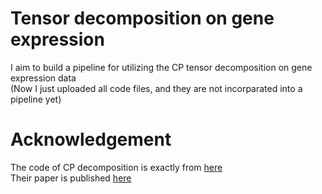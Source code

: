 # Tensor decomposition on gene expression
I aim to build a pipeline for utilizing the CP tensor decomposition on gene expression data  
(Now I just uploaded all code files, and they are not incorparated into a pipeline yet)

# Acknowledgement
The code of CP decomposition is exactly from [here](https://github.com/songlab-cal/MultiCluster)  
Their paper is published [here](https://projecteuclid.org/euclid.aoas/1560758439)
